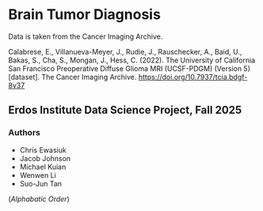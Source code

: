 # Brain Tumor Diagnosis
Data is taken from the Cancer Imaging Archive.

Calabrese, E., Villanueva-Meyer, J., Rudie, J., Rauschecker, A., Baid, U., Bakas, S., Cha, S., Mongan, J., Hess, C. (2022). The University of California San Francisco Preoperative Diffuse Glioma MRI (UCSF-PDGM) (Version 5) [dataset]. The Cancer Imaging Archive. https://doi.org/10.7937/tcia.bdgf-8v37

## Erdos Institute Data Science Project, Fall 2025  
### Authors  

- Chris Ewasiuk   
- Jacob Johnson
- Michael Kuian  
- Wenwen Li
- Suo-Jun Tan 
  
(*Alphabatic Order*)




